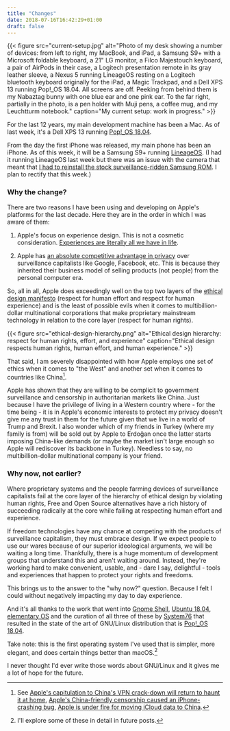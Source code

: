 ```yaml
---
title: "Changes"
date: 2018-07-16T16:42:29+01:00
draft: false
---
```


{{< figure src="current-setup.jpg" alt="Photo of my desk showing a number of devices: from left to right, my MacBook, and iPad, a Samsung S9+ with a Microsoft foldable keyboard, a 21\" LG monitor, a Filco Majestouch keyboard, a pair of AirPods in their case, a Logitech presentation remote in its gray leather sleeve, a Nexus 5 running LineageOS resting on a Logitech bluetooth keyboard originally for the iPad, a Magic Trackpad, and a Dell XPS 13 running Pop!_OS 18.04. All screens are off. Peeking from behind them is my Nabaztag bunny with one blue ear and one pink ear. To the far right, partially in the photo, is a pen holder with Muji pens, a coffee  mug, and my Leuchtturm notebook." caption="My current setup: work in progress." >}}

For the last 12 years, my main development machine has been a Mac. As of last week, it's a Dell XPS 13 running [Pop!_OS 18.04](https://system76.com/pop).

From the day the first iPhone was released, my main phone has been an iPhone. As of this week, it will be a Samsung S9+ running [LineageOS](https://lineageos.org/). (I had it running LineageOS last week but there was an issue with the camera that meant that [I had to reinstall the stock surveillance-ridden Samsung ROM](/2018/07/15/flashing-stock-firmware-onto-a-samsung-galaxy-s9+-sm-g965f-on-ubuntu-18.04-using-heimdall/). I plan to rectify that this week.)

### Why the change?

There are two reasons I have been using and developing on Apple's platforms for the last decade. Here they are in the order in which I was aware of them:

1. Apple's focus on experience design. This is not a cosmetic consideration. [Experiences are literally all we have in life](http://www.breakingthin.gs/this-is-all-there-is.html).

2. Apple has [an absolute competitive advantage in privacy](https://2018.ar.al/notes/apple-vs-google-on-privacy-a-tale-of-absolute-competitive-advantage/) over surveillance capitalists like Google, Facebook, etc. This is because they inherited their business model of selling products (not people) from the personal computer era.

So, all in all, Apple does exceedingly well on the top two layers of the [ethical design manifesto](https://ind.ie/ethical-design) (respect for human effort and respect for human experience) and is the least of possible evils when it comes to multibillion-dollar multinational corporations that make proprietary mainstream technology in relation to the core layer (respect for human rights).

{{< figure src="ethical-design-hierarchy.png" alt="Ethical design hierarchy: respect for human rights, effort, and experience" caption="Ethical design respects human rights, human effort, and human experience." >}}

That said, I am severely disappointed with how Apple employs one set of ethics when it comes to "the West" and another set when it comes to countries like China[^1].

Apple has shown that they are willing to be complicit to government surveillance and censorship in authoritarian markets like China. Just because I have the privilege of living in a Western country where - for the time being - it is in Apple's economic interests to protect my privacy doesn't give me any trust in them for the future given that we live in a world of Trump and Brexit. I also wonder which of my friends in Turkey (where my family is from) will be sold out by Apple to Erdoğan once the latter starts imposing China-like demands (or maybe the market isn't large enough so Apple will rediscover its backbone in Turkey). Needless to say, no multibillion-dollar multinational company is your friend.

### Why now, not earlier?

Where proprietary systems and the people farming devices of surveillance capitalists fail at the core layer of the hierarchy of ethical design by violating human rights, Free and Open Source alternatives have a rich history of succeeding radically at the core while failing at respecting human effort and experience.

If freedom technologies have any chance at competing with the products of surveillance capitalism, they must embrace design. If we expect people to use our wares because of our superior ideological arguments, we will be waiting a long time. Thankfully, there is a huge momentum of development groups that understand this and aren't waiting around. Instead, they're working hard to make convenient, usable, and - dare I say, delightful - tools and experiences that happen to protect your rights and freedoms.

This brings us to the answer to the "why now?" question. Because I felt I could without negatively impacting my day to day experience.

And it's all thanks to the work that went into [Gnome Shell](https://www.gnome.org/gnome-3/), [Ubuntu 18.04](https://arstechnica.com/information-technology/2018/05/ubuntu-18-04-the-return-of-a-familiar-interface-marks-the-best-ubuntu-in-years/), [elementary OS](https://elementary.io/) and the curation of all three of these by [System76](https://system76.com) that resulted in the state of the art of GNU/Linux distribution that is [Pop!_OS 18.04](https://system76.com/pop).

Take note: this is the first operating system I've used that is simpler, more elegant, and does certain things better than macOS.[^2]

I never thought I'd ever write those words about GNU/Linux and it gives me a lot of hope for the future.

[^1]: See [Apple's capitulation to China's VPN crack-down will return to haunt it at home](https://techcrunch.com/2017/07/30/apples-capitulation-to-chinas-vpn-crack-down-will-return-to-haunt-it-at-home/), [Apple's China-friendly censorship caused an iPhone-crashing bug](https://techcrunch.com/2017/07/30/apples-capitulation-to-chinas-vpn-crack-down-will-return-to-haunt-it-at-home/), [Apple is under fire for moving iCloud data to China](https://sanfrancisco.cbslocal.com/2018/02/28/apple-under-fire-icloud-data-china/).

[^2]: I'll explore some of these in detail in future posts.

